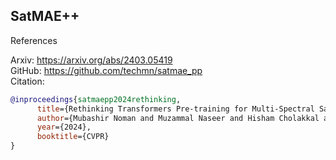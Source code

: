 ## SatMAE++

References

Arxiv: https://arxiv.org/abs/2403.05419 \
GitHub: https://github.com/techmn/satmae_pp \
Citation:
```bib
@inproceedings{satmaepp2024rethinking,
      title={Rethinking Transformers Pre-training for Multi-Spectral Satellite Imagery}, 
      author={Mubashir Noman and Muzammal Naseer and Hisham Cholakkal and Rao Muhammad Anwar and Salman Khan and Fahad Shahbaz Khan},
      year={2024},
      booktitle={CVPR}
}
```